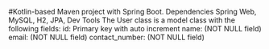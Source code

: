 #Kotlin-based Maven project with Spring Boot. 
Dependencies Spring Web, MySQL, H2, JPA, Dev Tools
The User class is a model class with the following fields:
id: Primary key with auto increment
name:  (NOT NULL field)
email: (NOT NULL field)
contact_number: (NOT NULL field)